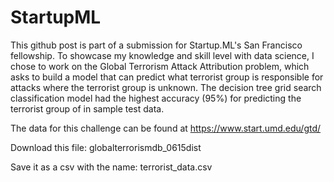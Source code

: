 # StartupML

This github post is part of a submission for Startup.ML's San Francisco fellowship. To showcase my knowledge and skill level with data science, I chose to work on the Global Terrorism Attack Attribution problem, which asks to build a model that can predict what terrorist group is responsible for attacks where the terrorist group is unknown. The decision tree grid search classification model had the highest accuracy (95%) for predicting the terrorist group of in sample test data.

The data for this challenge can be found at https://www.start.umd.edu/gtd/

Download this file: globalterrorismdb_0615dist

Save it as a csv with the name: terrorist_data.csv